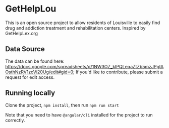 # GetHelpLou

This is an open source project to allow residents of Louisville to easily find
drug and addiction treatment and rehabilitation centers. Inspired by GetHelpLex.org

## Data Source
The data can be found here: https://docs.google.com/spreadsheets/d/1NW3OZ_kIPQLeqaZtZb5mzJPgIAOsthNzRV1zoVi20Ug/edit#gid=0; If you'd like to contribute, please submit a request for edit access.

## Running locally
Clone the project, `npm install`, then run `npm run start`

Note that you need to have `@angular/cli` installed for the project to run correctly.
